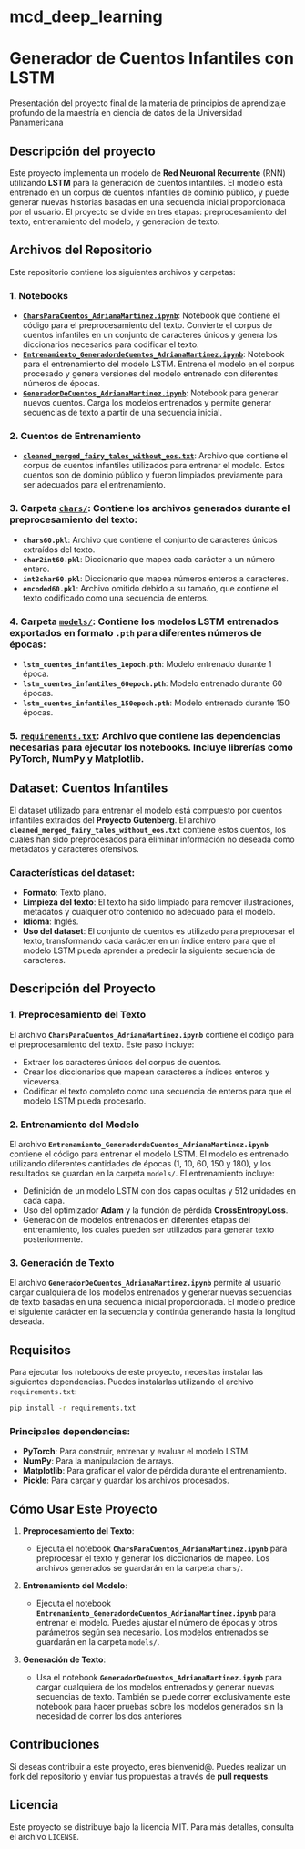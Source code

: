 # mcd_deep_learning
# Generador de Cuentos Infantiles con LSTM

Presentación del proyecto final de la materia de principios de aprendizaje profundo de la maestría en ciencia de datos de la Universidad Panamericana

## Descripción del proyecto

Este proyecto implementa un modelo de **Red Neuronal Recurrente** (RNN) utilizando **LSTM** para la generación de cuentos infantiles. El modelo está entrenado en un corpus de cuentos infantiles de dominio público, y puede generar nuevas historias basadas en una secuencia inicial proporcionada por el usuario. El proyecto se divide en tres etapas: preprocesamiento del texto, entrenamiento del modelo, y generación de texto.

## Archivos del Repositorio

Este repositorio contiene los siguientes archivos y carpetas:

### 1. **Notebooks**
   - [**`CharsParaCuentos_AdrianaMartinez.ipynb`**](CharsParaCuentos_AdrianaMartinez.ipynb): Notebook que contiene el código para el preprocesamiento del texto. Convierte el corpus de cuentos infantiles en un conjunto de caracteres únicos y genera los diccionarios necesarios para codificar el texto.
   - [**`Entrenamiento_GeneradordeCuentos_AdrianaMartinez.ipynb`**](Entrenamiento_GeneradordeCuentos_AdrianaMartinez.ipynb): Notebook para el entrenamiento del modelo LSTM. Entrena el modelo en el corpus procesado y genera versiones del modelo entrenado con diferentes números de épocas.
   - [**`GeneradorDeCuentos_AdrianaMartinez.ipynb`**](GeneradorDeCuentos_AdrianaMartinez.ipynb): Notebook para generar nuevos cuentos. Carga los modelos entrenados y permite generar secuencias de texto a partir de una secuencia inicial.

### 2. **Cuentos de Entrenamiento**
   - [**`cleaned_merged_fairy_tales_without_eos.txt`**](cleaned_merged_fairy_tales_without_eos.txt): Archivo que contiene el corpus de cuentos infantiles utilizados para entrenar el modelo. Estos cuentos son de dominio público y fueron limpiados previamente para ser adecuados para el entrenamiento.

### 3. **Carpeta [`chars/`](chars)**: Contiene los archivos generados durante el preprocesamiento del texto:
   - **`chars60.pkl`**: Archivo que contiene el conjunto de caracteres únicos extraídos del texto.
   - **`char2int60.pkl`**: Diccionario que mapea cada carácter a un número entero.
   - **`int2char60.pkl`**: Diccionario que mapea números enteros a caracteres.
   - **`encoded60.pkl`**: Archivo omitido debido a su tamaño, que contiene el texto codificado como una secuencia de enteros.

### 4. **Carpeta [`models/`](models)**: Contiene los modelos LSTM entrenados exportados en formato `.pth` para diferentes números de épocas:
   - **`lstm_cuentos_infantiles_1epoch.pth`**: Modelo entrenado durante 1 época.
   - **`lstm_cuentos_infantiles_60epoch.pth`**: Modelo entrenado durante 60 épocas.
   - **`lstm_cuentos_infantiles_150epoch.pth`**: Modelo entrenado durante 150 épocas.

### 5. **[`requirements.txt`](requirements.txt)**: Archivo que contiene las dependencias necesarias para ejecutar los notebooks. Incluye librerías como PyTorch, NumPy y Matplotlib.

## Dataset: Cuentos Infantiles

El dataset utilizado para entrenar el modelo está compuesto por cuentos infantiles extraídos del **Proyecto Gutenberg**. El archivo **`cleaned_merged_fairy_tales_without_eos.txt`** contiene estos cuentos, los cuales han sido preprocesados para eliminar información no deseada como metadatos y caracteres ofensivos.

### Características del dataset:
- **Formato**: Texto plano.
- **Limpieza del texto**: El texto ha sido limpiado para remover ilustraciones, metadatos y cualquier otro contenido no adecuado para el modelo.
- **Idioma**: Inglés.
- **Uso del dataset**: El conjunto de cuentos es utilizado para preprocesar el texto, transformando cada carácter en un índice entero para que el modelo LSTM pueda aprender a predecir la siguiente secuencia de caracteres.

## Descripción del Proyecto

### 1. **Preprocesamiento del Texto**
   El archivo **`CharsParaCuentos_AdrianaMartinez.ipynb`** contiene el código para el preprocesamiento del texto. Este paso incluye:
   - Extraer los caracteres únicos del corpus de cuentos.
   - Crear los diccionarios que mapean caracteres a índices enteros y viceversa.
   - Codificar el texto completo como una secuencia de enteros para que el modelo LSTM pueda procesarlo.

### 2. **Entrenamiento del Modelo**
   El archivo **`Entrenamiento_GeneradordeCuentos_AdrianaMartinez.ipynb`** contiene el código para entrenar el modelo LSTM. El modelo es entrenado utilizando diferentes cantidades de épocas (1, 10, 60, 150 y 180), y los resultados se guardan en la carpeta `models/`. El entrenamiento incluye:
   - Definición de un modelo LSTM con dos capas ocultas y 512 unidades en cada capa.
   - Uso del optimizador **Adam** y la función de pérdida **CrossEntropyLoss**.
   - Generación de modelos entrenados en diferentes etapas del entrenamiento, los cuales pueden ser utilizados para generar texto posteriormente.

### 3. **Generación de Texto**
   El archivo **`GeneradorDeCuentos_AdrianaMartinez.ipynb`** permite al usuario cargar cualquiera de los modelos entrenados y generar nuevas secuencias de texto basadas en una secuencia inicial proporcionada. El modelo predice el siguiente carácter en la secuencia y continúa generando hasta la longitud deseada.

## Requisitos

Para ejecutar los notebooks de este proyecto, necesitas instalar las siguientes dependencias. Puedes instalarlas utilizando el archivo `requirements.txt`:

```bash
pip install -r requirements.txt
```

### Principales dependencias:
- **PyTorch**: Para construir, entrenar y evaluar el modelo LSTM.
- **NumPy**: Para la manipulación de arrays.
- **Matplotlib**: Para graficar el valor de pérdida durante el entrenamiento.
- **Pickle**: Para cargar y guardar los archivos procesados.

## Cómo Usar Este Proyecto

1. **Preprocesamiento del Texto**:
   - Ejecuta el notebook **`CharsParaCuentos_AdrianaMartinez.ipynb`** para preprocesar el texto y generar los diccionarios de mapeo. Los archivos generados se guardarán en la carpeta `chars/`.

2. **Entrenamiento del Modelo**:
   - Ejecuta el notebook **`Entrenamiento_GeneradordeCuentos_AdrianaMartinez.ipynb`** para entrenar el modelo. Puedes ajustar el número de épocas y otros parámetros según sea necesario. Los modelos entrenados se guardarán en la carpeta `models/`.

3. **Generación de Texto**:
   - Usa el notebook **`GeneradorDeCuentos_AdrianaMartinez.ipynb`** para cargar cualquiera de los modelos entrenados y generar nuevas secuencias de texto. También se puede correr exclusivamente	este notebook para hacer pruebas sobre los modelos generados sin la necesidad de correr los dos anteriores

## Contribuciones

Si deseas contribuir a este proyecto, eres bienvenid@. Puedes realizar un fork del repositorio y enviar tus propuestas a través de **pull requests**.

## Licencia

Este proyecto se distribuye bajo la licencia MIT. Para más detalles, consulta el archivo `LICENSE`.
